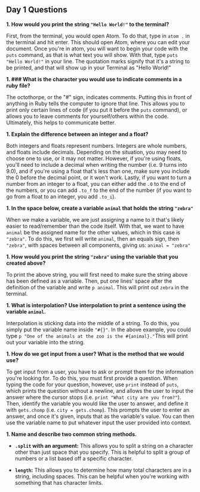 ## Day 1 Questions

**1. How would you print the string `"Hello World!"` to the terminal?**

First, from the terminal, you would open Atom. To do that, type in `atom .` in the terminal and hit enter. This should open Atom, where you can edit your document. Once you're in atom, you will want to begin your code with the  `puts` command, as that is what text you will show. With that, type `puts "Hello World!"` in your line. The quotation marks signify that it's a string to be printed, and that will show up in your Terminal as "Hello World!"


**1. ### What is the character you would use to indicate comments in a ruby file?**

The octothorpe, or the "#" sign, indicates comments. Putting this in front of anything in Ruby tells the computer to ignore that line. This allows you to print only certain lines of code (if you put it before the `puts` command), or allows you to leave comments for yourself/others within the code. Ultimately, this helps to communicate better.


**1. Explain the difference between an integer and a float?**

Both integers and floats represent numbers. Integers are whole numbers, and floats include decimals. Depending on the situation, you may need to choose one to use, or it may not matter. However, if you're using floats, you'll need to include a decimal when writing the number (i.e. 9 turns into 9.0), and if you're using a float that's less than one, make sure you include the 0 before the decimal point, or it won't work. Lastly, if you want to turn a number from an integer to a float, you can either add the `.0` to the end of the numbers, or you can add `.to_f` to the end of the number (if you want to go from a float to an integer, you add `.to_i`).


**1. In the space below, create a variable `animal` that holds the string `"zebra"`**

When we make a variable, we are just assigning a name to it that's likely easier to read/remember than the code itself. With that, we want to have `animal` be the assigned name for the other values, which in this case is `"zebra"`. To do this, we first will write `animal`, then an equals sign, then `"zebra"`, with spaces between all components, giving us: `animal = "zebra"`


**1. How would you print the string `"zebra"` using the variable that you created above?**

To print the above string, you will first need to make sure the string above has been defined as a variable. Then, put one lines' space after the definition of the variable and write `p animal`. This will print out `zebra` in the terminal.


**1. What is interpolation? Use interpolation to print a sentence using the variable `animal`.**

Interpolation is sticking data into the middle of a string. To do this, you simply put the variable name inside `"#{}"`. In the above example, you could type `p "One of the animals at the zoo is the #{animal}."`This will print out your variable into the string.


**1. How do we get input from a user? What is the method that we would use?**

To get input from a user, you have to ask or prompt them for the information you're looking for. To do this, you must first provide a question. When typing the code for your question, however, use `print` instead of `puts`, which prints the question without a newline, and allows the user to input the answer where the cursor stops (i.e. `print "What city are you from?"`). Then, identify the variable you would like the user to answer, and define it with `gets.chomp` (i.e. `city = gets.chomp`). This prompts the user to enter an answer, and once it's given, inputs that as the variable's value. You can then use the variable name to put whatever input the user provided into context.


**1. Name and describe two common string methods.**

  - **`.split` with an argument:** This allows you to split a string on a character other than just space that you specify. This is helpful to split a group of numbers or a list based off a specific character.

  - **`length`:** This allows you to determine how many total characters are in a string, including spaces. This can be helpful when you're working with something that has character limits.
